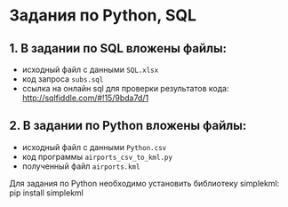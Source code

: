 # Задания по Python, SQL
 
## 1. В задании по SQL вложены файлы:
* исходный файл с данными ``SQL.xlsx``
* код запроса ``subs.sql``
* ссылка на онлайн sql для проверки результатов кода: http://sqlfiddle.com/#!15/9bda7d/1
## 2. В задании по Python вложены файлы:
* исходный файл с данными ``Python.csv``
* код программы ``airports_csv_to_kml.py``
* полученный файл ``airports.kml``

Для задания по Python необходимо установить библиотеку simplekml: pip install simplekml
